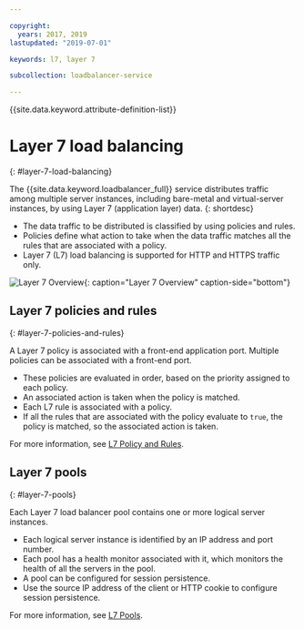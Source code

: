 ```yaml
---

copyright:
  years: 2017, 2019
lastupdated: "2019-07-01"

keywords: l7, layer 7

subcollection: loadbalancer-service

---
```


{{site.data.keyword.attribute-definition-list}}

# Layer 7 load balancing
{: #layer-7-load-balancing}

The {{site.data.keyword.loadbalancer_full}} service distributes traffic among multiple server instances, including bare-metal and virtual-server instances, by using Layer 7 (application layer) data.
{: shortdesc}

* The data traffic to be distributed is classified by using policies and rules.
* Policies define what action to take when the data traffic matches all the rules that are associated with a policy.
* Layer 7 (L7) load balancing is supported for HTTP and HTTPS traffic only.

 ![Layer 7 Overview](images/Layer7-Overview.png "Layer 7 Overview"){: caption="Layer 7 Overview" caption-side="bottom"}


## Layer 7 policies and rules
{: #layer-7-policies-and-rules}

A Layer 7 policy is associated with a front-end application port. Multiple policies can be associated with a front-end port.

* These policies are evaluated in order, based on the priority assigned to each policy.
* An associated action is taken when the policy is matched.
* Each L7 rule is associated with a policy.
* If all the rules that are associated with the policy evaluate to `true`, the policy is matched, so the associated action is taken.

For more information, see [L7 Policy and Rules](/docs/loadbalancer-service?topic=loadbalancer-service-layer-7-policy).

## Layer 7 pools
{: #layer-7-pools}

Each Layer 7 load balancer pool contains one or more logical server instances.

* Each logical server instance is identified by an IP address and port number.
* Each pool has a health monitor associated with it, which monitors the health of all the servers in the pool.
* A pool can be configured for session persistence.
* Use the source IP address of the client or HTTP cookie to configure session persistence.

For more information, see [L7 Pools](/docs/loadbalancer-service?topic=loadbalancer-service-layer-7-pool).
